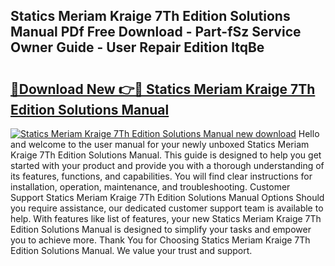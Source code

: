 ## Statics Meriam Kraige 7Th Edition Solutions Manual PDf Free Download - Part-fSz Service Owner Guide - User Repair Edition ltqBe

# <h2><a href="http://bc83027.oget.top/?id=Statics+Meriam+Kraige+7Th+Edition+Solutions+Manual">🔗Download New 👉🔴 Statics Meriam Kraige 7Th Edition Solutions Manual</a></h2>

[![Statics Meriam Kraige 7Th Edition Solutions Manual new download](https://i.imgur.com/5g1atiW.png)](http://bc83027.oget.top/?id=Statics+Meriam+Kraige+7Th+Edition+Solutions+Manual)
Hello and welcome to the user manual for your newly unboxed Statics Meriam Kraige 7Th Edition Solutions Manual. This guide is designed to help you get started with your product and provide you with a thorough understanding of its features, functions, and capabilities. You will find clear instructions for installation, operation, maintenance, and troubleshooting. Customer Support Statics Meriam Kraige 7Th Edition Solutions Manual Options Should you require assistance, our dedicated customer support team is available to help. With features like list of features, your new Statics Meriam Kraige 7Th Edition Solutions Manual is designed to simplify your tasks and empower you to achieve more. Thank You for Choosing Statics Meriam Kraige 7Th Edition Solutions Manual. We value your trust and support.

